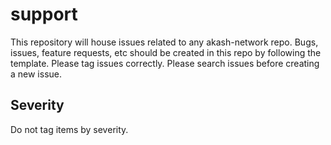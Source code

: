 # support
This repository will house issues related to any akash-network repo. Bugs, issues, feature requests, etc should be created in this repo by following the template. Please tag issues correctly. Please search issues before creating a new issue. 


## Severity

Do not tag items by severity. 

